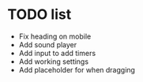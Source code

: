 # TODO list

- Fix heading on mobile
- Add sound player
- Add input to add timers
- Add working settings
- Add placeholder for when dragging